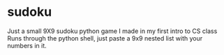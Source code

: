 # sudoku
Just a small 9X9 sudoku python game I made in my first intro to CS class
Runs through the python shell, just paste a 9x9 nested list with your numbers in it.
